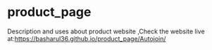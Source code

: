 # product_page
Description and uses about product website
,Check the website live at:https://basharul36.github.io/product_page/Autojoin/
